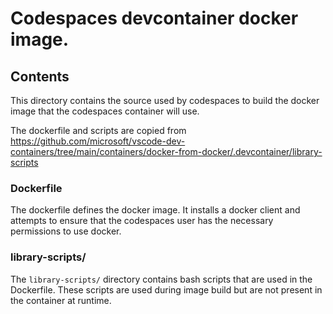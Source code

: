 # Codespaces devcontainer docker image.

## Contents

This directory contains the source used by codespaces to build the docker image that the codespaces container will use.

The dockerfile and scripts are copied from https://github.com/microsoft/vscode-dev-containers/tree/main/containers/docker-from-docker/.devcontainer/library-scripts

### Dockerfile

The dockerfile defines the docker image. It installs a docker client and attempts to ensure that the codespaces user has the necessary permissions to use docker.

### library-scripts/

The `library-scripts/` directory contains bash scripts that are used in the Dockerfile. These scripts are used during image build but are not present in the container at runtime. 
